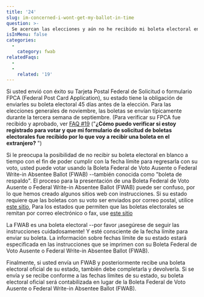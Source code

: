 ```yaml
---
title: '24'
slug: im-concerned-i-wont-get-my-ballot-in-time
question: >-
  Se acercan las elecciones y aún no he recibido mi boleta electoral en blanco. ¿Qué debo hacer?
isInMenu: false
categories:
  - 
    category: fwab
relatedFaqs:
  -
  - 
    related: '19'
---
```

Si usted envió con éxito su Tarjeta Postal Federal de Solicitud o formulario FPCA (Federal Post Card Application), su estado tiene la obligación de enviarles su boleta electoral 45 días antes de la elección. Para las elecciones generales de noviembre, las boletas se envían típicamente durante la tercera semana de septiembre. (Para verificar su FPCA fue recibido y aprobado, ver [FAQ #19](/faqs/19) ("**¿Cómo puedo verificar si estoy registrado para votar y que mi formulario de solicitud de boletas electorales fue recibido por lo que voy a recibir una boleta en el extranjero?** ")

Si le preocupa la posibilidad de no recibir su boleta electoral en blanco a tiempo con el fin de poder cumplir con la fecha límite para regresarla con su voto, usted puede votar usando la Boleta Federal de Voto Ausente o Federal Write-in Absentee Ballot (FWAB) --también conocida como "boleta de respaldo". El proceso para la presentación de una Boleta Federal de Voto Ausente o Federal Write-in Absentee Ballot (FWAB) puede ser confuso, por lo que hemos creado algunos sitios web con instrucciones. Si su estado requiere que las boletas con su voto ser enviados por correo postal, utilice [este sitio](/fwab-mail), Para los estados que permiten que las boletas electorales se remitan por correo electrónico o fax, use [este sitio](/fwab)

La FWAB es una boleta electoral --por favor ¡asegúrese de seguir las instrucciones cuidadosamente! Y esté consciente de la fecha límite para enviar su boleta. La información sobre fechas límite de su estado estará especificada en las instrucciones que se imprimen con su Boleta Federal de Voto Ausente o Federal Write-in Absentee Ballot (FWAB).

Finalmente, si usted envía un FWAB y posteriormente recibe una boleta electoral oficial de su estado, también debe completarla y devolverla. Si se envía y se recibe conforme a las fechas límites de su estado, su boleta electoral oficial será contabilizada en lugar de la Boleta Federal de Voto Ausente o Federal Write-in Absentee Ballot (FWAB).